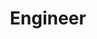 ---
layout: hero
title: Engineer
spec: Air Force
class: Supporter
skill:
    name: Repair
    description: Engineer enhances the furthest ally for some time, greatly increasing their damage and ability damage. The ally will not die while being enhanced.
    stats:
        Cooldown: 12s
        Damage Increase: 70%/85%/100%
        Duration: 6s
---